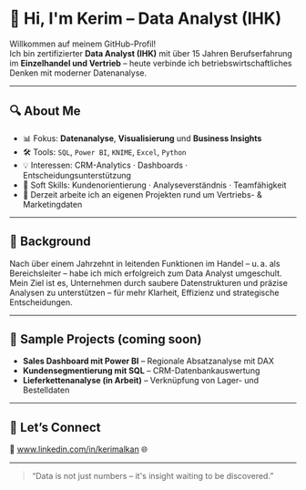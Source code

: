 # 👋 Hi, I'm Kerim – Data Analyst (IHK)

Willkommen auf meinem GitHub-Profil!  
Ich bin zertifizierter **Data Analyst (IHK)** mit über 15 Jahren Berufserfahrung im **Einzelhandel und Vertrieb** – heute verbinde ich betriebswirtschaftliches Denken mit moderner Datenanalyse.

---

## 🔍 About Me

- 📊 Fokus: **Datenanalyse**, **Visualisierung** und **Business Insights**
- 🛠 Tools: `SQL`, `Power BI`, `KNIME`, `Excel`, `Python`
- 💡 Interessen: CRM-Analytics · Dashboards · Entscheidungsunterstützung
- 🧠 Soft Skills: Kundenorientierung · Analyseverständnis · Teamfähigkeit
- 🌱 Derzeit arbeite ich an eigenen Projekten rund um Vertriebs- & Marketingdaten

---

## 💼 Background

Nach über einem Jahrzehnt in leitenden Funktionen im Handel – u. a. als Bereichsleiter – habe ich mich erfolgreich zum Data Analyst umgeschult.  
Mein Ziel ist es, Unternehmen durch saubere Datenstrukturen und präzise Analysen zu unterstützen – für mehr Klarheit, Effizienz und strategische Entscheidungen.

---

## 🧪 Sample Projects (coming soon)

- **Sales Dashboard mit Power BI** – Regionale Absatzanalyse mit DAX  
- **Kundensegmentierung mit SQL** – CRM-Datenbankauswertung  
- **Lieferkettenanalyse (in Arbeit)** – Verknüpfung von Lager- und Bestelldaten

---

## 🤝 Let’s Connect


🔗 www.linkedin.com/in/kerimalkan
🌐 

---

> “Data is not just numbers – it's insight waiting to be discovered.”

